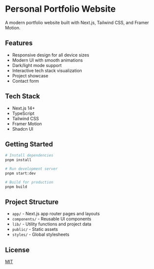 # Personal Portfolio Website

A modern portfolio website built with Next.js, Tailwind CSS, and Framer Motion.

## Features

- Responsive design for all device sizes
- Modern UI with smooth animations
- Dark/light mode support
- Interactive tech stack visualization
- Project showcase
- Contact form

## Tech Stack

- Next.js 14+
- TypeScript
- Tailwind CSS
- Framer Motion
- Shadcn UI

## Getting Started

```bash
# Install dependencies
pnpm install

# Run development server
pnpm start:dev

# Build for production
pnpm build
```

## Project Structure

- `app/` - Next.js app router pages and layouts
- `components/` - Reusable UI components
- `lib/` - Utility functions and project data
- `public/` - Static assets
- `styles/` - Global stylesheets

## License

[MIT](https://choosealicense.com/licenses/mit/)
